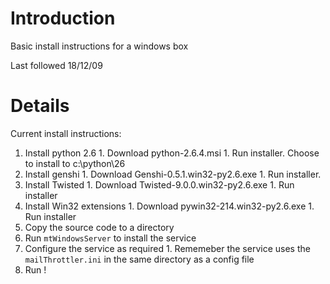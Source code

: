 # Introduction #

Basic install instructions for a windows box

Last followed 18/12/09

# Details #

Current install instructions:
  1. Install python 2.6
    1. Download python-2.6.4.msi
    1. Run installer.  Choose to install to c:\python\26
  1. Install genshi
    1. Download Genshi-0.5.1.win32-py2.6.exe
    1. Run installer.
  1. Install Twisted
    1. Download Twisted-9.0.0.win32-py2.6.exe
    1. Run installer
  1. Install Win32 extensions
    1. Download pywin32-214.win32-py2.6.exe
    1. Run installer
  1. Copy the source code to a directory
  1. Run `mtWindowsServer` to install the service
  1. Configure the service as required
    1. Rememeber the service uses the `mailThrottler.ini` in the same directory as a config file
  1. Run !